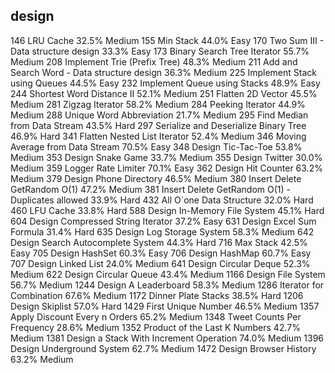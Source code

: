 design
---
146	LRU Cache	32.5%	Medium
155	Min Stack	44.0%	Easy
170	Two Sum III - Data structure design	33.3%	Easy
173	Binary Search Tree Iterator	55.7%	Medium
208	Implement Trie (Prefix Tree)	48.3%	Medium
211	Add and Search Word - Data structure design	36.3%	Medium
225	Implement Stack using Queues	44.5%	Easy
232	Implement Queue using Stacks	48.9%	Easy
244	Shortest Word Distance II	52.1%	Medium
251	Flatten 2D Vector	45.5%	Medium
281	Zigzag Iterator	58.2%	Medium
284	Peeking Iterator	44.9%	Medium
288	Unique Word Abbreviation	21.7%	Medium
295	Find Median from Data Stream	43.5%	Hard
297	Serialize and Deserialize Binary Tree	46.9%	Hard
341	Flatten Nested List Iterator	52.4%	Medium
346	Moving Average from Data Stream	70.5%	Easy
348	Design Tic-Tac-Toe	53.8%	Medium
353	Design Snake Game	33.7%	Medium
355	Design Twitter	30.0%	Medium
359	Logger Rate Limiter	70.1%	Easy
362	Design Hit Counter	63.2%	Medium
379	Design Phone Directory	46.5%	Medium
380	Insert Delete GetRandom O(1)	47.2%	Medium
381	Insert Delete GetRandom O(1) - Duplicates allowed	33.9%	Hard
432	All O`one Data Structure	32.0%	Hard
460	LFU Cache	33.8%	Hard
588	Design In-Memory File System	45.1%	Hard
604	Design Compressed String Iterator	37.2%	Easy
631	Design Excel Sum Formula	31.4%	Hard
635	Design Log Storage System	58.3%	Medium
642	Design Search Autocomplete System	44.3%	Hard
716	Max Stack	42.5%	Easy
705	Design HashSet	60.3%	Easy
706	Design HashMap	60.7%	Easy
707	Design Linked List	24.0%	Medium
641	Design Circular Deque	52.3%	Medium
622	Design Circular Queue	43.4%	Medium
1166	Design File System	56.7%	Medium
1244	Design A Leaderboard	58.3%	Medium
1286	Iterator for Combination	67.6%	Medium
1172	Dinner Plate Stacks	38.5%	Hard
1206	Design Skiplist	57.0%	Hard
1429	First Unique Number	46.5%	Medium
1357	Apply Discount Every n Orders	65.2%	Medium
1348	Tweet Counts Per Frequency	28.6%	Medium
1352	Product of the Last K Numbers	42.7%	Medium
1381	Design a Stack With Increment Operation	74.0%	Medium
1396	Design Underground System	62.7%	Medium
1472	Design Browser History	63.2%	Medium